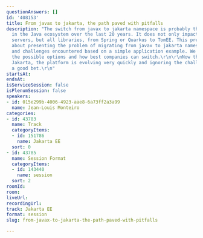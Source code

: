 ```yaml
---
questionAnswers: []
id: '408153'
title: From javax to jakarta, the path paved with pitfalls
description: "The switch from javax to jakarta namespace is probably the biggest change
  in the Java ecosystem over the last 20 years. It does not only impact Java EE application
  servers, but all libraries, from Spring or Quarkus to TomEE. This presentation is
  about presenting the problem of migrating from javax to jakarta namespace. The pitfalls
  and challenges encountered based on a simple application example. We will go through
  the possible options and how best companies can switch.\r\n\r\nNow that we are in
  Jakarta, the platform is evolving very quickly and ignoring the challenge isn’t
  a good bet.\r\n"
startsAt: 
endsAt: 
isServiceSession: false
isPlenumSession: false
speakers:
- id: 015e299b-4006-4923-aae8-6a73ff2a3a99
  name: Jean-Louis Monteiro
categories:
- id: 43783
  name: Track
  categoryItems:
  - id: 151786
    name: Jakarta EE
  sort: 0
- id: 43785
  name: Session Format
  categoryItems:
  - id: 143440
    name: session
  sort: 2
roomId: 
room: 
liveUrl: 
recordingUrl: 
track: Jakarta EE
format: session
slug: from-javax-to-jakarta-the-path-paved-with-pitfalls

---
```

